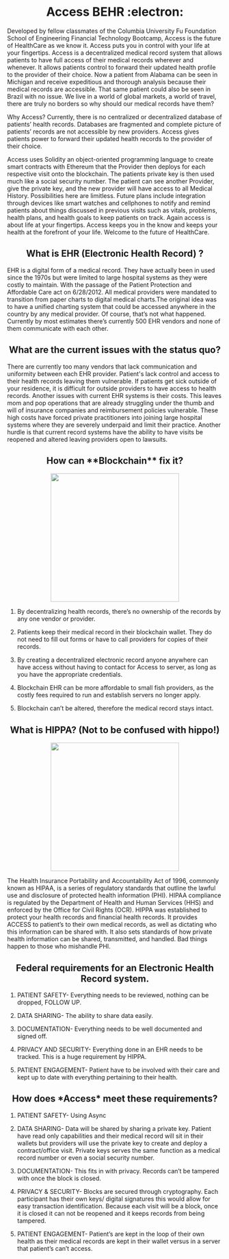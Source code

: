 <h1 align="center">
Access BEHR :electron:
</h1>


Developed by fellow classmates of the Columbia University Fu Foundation School of Engineering Financial Technology Bootcamp, Access is the future of HealthCare as we know it. Access puts you in control with your life at your fingertips. Access is a decentralized medical record system that allows patients to have full access of their medical records wherever and whenever. It allows patients control to forward their updated health profile to the provider of their choice. Now a patient from Alabama can be seen in Michigan and receive expeditious and thorough analysis because their medical records are accessible. That same patient could also be seen in Brazil with no issue. We live in a world of global markets, a world of travel, there are truly no borders so why should our medical records have them?

Why Access? Currently, there is no centralized or decentralized database of patients’ health records. Databases are fragmented and complete picture of patients’ records are not accessible by new providers. Access gives patients power to forward their updated health records to the provider of their choice.

Access uses Solidity an object-oriented programming language to create smart contracts with Ethereum that the Provider then deploys for each respective visit onto the blockchain. The patients private key is then used much like a social security number. The patient can see another Provider, give the private key, and the new provider will have access to all Medical History. Possibilities here are limitless. Future plans include integration through devices like smart watches and cellphones to notify and remind patients about things discussed in previous visits such as vitals, problems, health plans, and health goals to keep patients on track. Again access is about life at your fingertips. Access keeps you in the know and keeps your health at the forefront of your life. Welcome to the future of HealthCare.

<h2 align="center">
What is EHR (Electronic Health Record) ?
</h2>
 

EHR is a digital form of a medical record. They have actually been in used since the 1970s but were limited to large hospital systems as they were costly to maintain. With the passage of the Patient Protection and Affordable Care act on 6/28/2012. All medical providers were mandated to transition from paper charts to digital medical charts.The original idea was to have a unified charting system that could be accessed anywhere in the country by any medical provider. Of course, that’s not what happened. Currently by most estimates there’s currently 500 EHR vendors and none of them communicate with each other.

<h2 align="center">
What are the current issues with the status quo?
</h2>

There are currently too many vendors that lack communication and uniformity between each EHR provider. Patient's lack control and access to their health records leaving them vulnerable. If patients get sick outside of your residence, it is difficult for outside providers to have access to health records. Another issues with current EHR systems is their costs. This leaves mom and pop operations that are already struggling under the thumb and will of insurance companies and reimbursement policies vulnerable. These high costs have forced private practitioners into joining large hospital systems where they are severely underpaid and limit their practice. 
Another hurdle is that current record systems have the ability to have visits be reopened and altered leaving providers open to lawsuits.


<h2 align="center">
How can **Blockchain** fix it?
</h2>

<p align="center">
 <img src="https://media.giphy.com/media/W2uXnF6L2DUOYyzWXm/giphy.gif" width="300" height="300" />
</h2>


1. By decentralizing health records, there’s no ownership of the records by any one vendor or provider.

2. Patients keep their medical record in their blockchain wallet. They do not need to fill out forms or have to call providers for copies of their records.

3. By creating a decentralized electronic record anyone anywhere can have access without having to contact for Access to server, as long as you have the appropriate credentials.

4. Blockchain EHR can be more affordable to small fish providers, as the costly fees required to run and establish servers no longer apply.

5. Blockchain can’t be altered, therefore the medical record stays intact.

<h2 align="center">
What is HIPPA? (Not to be confused with hippo!)
</h2>

<p align="center">
 <img src="https://media.giphy.com/media/h2oj6BOcsc8Fi/giphy.gif" width="300" height="300" />
</h2>


The Health Insurance Portability and Accountability Act of 1996, commonly known as HIPAA, is a series of regulatory standards that outline the lawful use and disclosure of protected health information (PHI). HIPAA compliance is regulated by the Department of Health and Human Services (HHS) and enforced by the Office for Civil Rights (OCR). 
HIPPA was established to protect your  health records and financial health records. It provides ACCESS to patient’s to their own medical records, as well as dictating who this information can be shared with. 
It also sets standards of how private health information can be shared, transmitted, and handled.
Bad things happen to those who mishandle PHI.

<h2 align="center">
Federal requirements for an Electronic Health Record system.
</h2>


1. PATIENT SAFETY- Everything needs to be reviewed, nothing can be dropped, FOLLOW UP.

2. DATA SHARING- The ability to share data easily.

3. DOCUMENTATION- Everything needs to be well documented and signed off.

4. PRIVACY AND SECURITY- Everything done in an EHR needs to be tracked. This is a huge requirement by HIPPA.

5. PATIENT ENGAGEMENT- Patient have to be involved with their care and kept up to date with everything pertaining to their health.

<h2 align="center">
How does *Access* meet these requirements?
</h2>

1. PATIENT SAFETY- Using Async 

2. DATA SHARING- Data will be shared by sharing a private key. Patient have read only capabilities and their medical record will sit in their wallets but providers will use the private key to create and deploy a contract/office visit. Private keys serves the same function as a medical record number or even a social security number.

3. DOCUMENTATION- This fits in with privacy. Records can’t be tampered with once the block is closed.

4. PRIVACY & SECURITY- Blocks are secured through cryptography. Each participant has their own keys/ digital signatures this would allow for easy transaction identification. Because each visit will be a block, once it is closed it can not be reopened and it keeps records from being tampered. 

5. PATIENT ENGAGEMENT- Patient’s are kept in the loop of their own health as their medical records are kept in their wallet versus in a server that patient’s can’t access.
